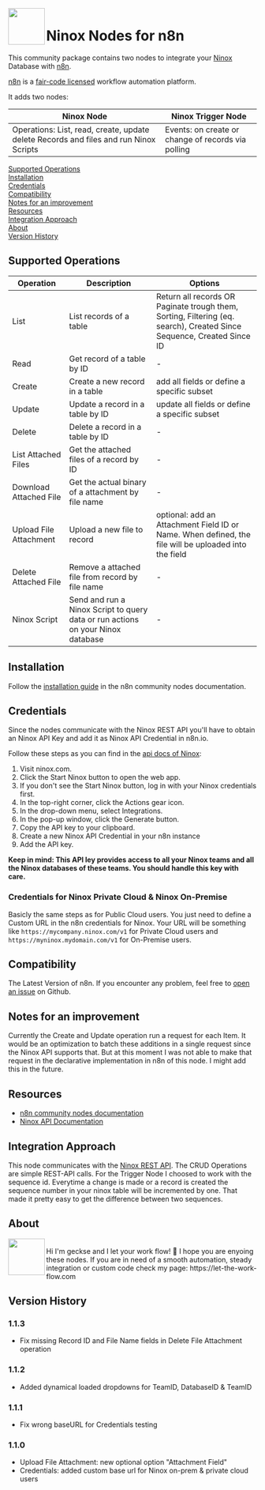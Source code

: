 <img src="https://raw.githubusercontent.com/geckse/n8n-nodes-ninox/master/nodes/Ninox/ninox.svg" align="left" height="74" width="74"> 

# Ninox Nodes for n8n

This community package contains two nodes to integrate your [Ninox](https://ninox.com) Database with [n8n](https://n8n.io/).

[n8n](https://n8n.io/) is a [fair-code licensed](https://docs.n8n.io/reference/license/) workflow automation platform.

It adds two nodes:

| Ninox Node  | Ninox Trigger Node |
| ------------- | ------------- |
| Operations: List, read, create, update delete Records and files and run Ninox Scripts  | Events: on create or change of records via polling |

[Supported Operations](#supported-operations)  
[Installation](#installation)  
[Credentials](#credentials)  
[Compatibility](#compatibility)  
[Notes for an improvement](#Notes-for-an-improvement)  
[Resources](#resources)  
[Integration Approach](#integration-approach)  
[About](#about)  
[Version History](#version-history)  

## Supported Operations

| Operation  | Description | Options |
| ------------- |  ------------- |  ------------- | 
| List  | List records of a table | Return all records OR Paginate trough them, Sorting, Filtering (eq. search), Created Since Sequence, Created Since ID  |
| Read  | Get record of a table by ID | - |
| Create  | Create a new record in a table | add all fields or define a specific subset |
| Update  | Update a record in a table by ID | update all fields or define a specific subset |
| Delete  | Delete a record in a table by ID | - |
| List Attached Files  | Get the attached files of a record by ID | - |
| Download Attached File | Get the actual binary of a attachment by file name | - |
| Upload File Attachment | Upload a new file to record | optional: add an Attachment Field ID or Name. When defined, the file will be uploaded into the field |
| Delete Attached File | Remove a attached file from record by file name | - |
| Ninox Script | Send and run a Ninox Script to query data or run actions on your Ninox database | - |


## Installation
Follow the [installation guide](https://docs.n8n.io/integrations/community-nodes/installation/) in the n8n community nodes documentation.

## Credentials

Since the nodes communicate with the Ninox REST API you'll have to obtain an Ninox API Key and add it as Ninox API Credential in n8n.io.

Follow these steps as you can find in the [api docs of Ninox](https://docs.ninox.com/en/api/introduction#obtaining-a-personal-access-token):
1. Visit ninox.com. 
2. Click the Start Ninox button to open the web app. 
3. If you don't see the Start Ninox button, log in with your Ninox credentials first.
4. In the top-right corner, click the Actions gear icon.
5. In the drop-down menu, select Integrations.
6. In the pop-up window, click the Generate button.
7. Copy the API key to your clipboard.
8. Create a new Ninox API Credential in your n8n instance
9. Add the API key.

**Keep in mind: This API ley provides access to all your Ninox teams and all the Ninox databases of these teams. You should handle this key with care.**

### Credentials for Ninox Private Cloud & Ninox On-Premise

Basicly the same steps as for Public Cloud users. 
You just need to define a Custom URL in the n8n credentials for Ninox.
Your URL will be something like ```https://mycompany.ninox.com/v1``` for Private Cloud users and ```https://myninox.mydomain.com/v1``` for On-Premise users.

## Compatibility

The Latest Version of n8n. If you encounter any problem, feel free to [open an issue](https://github.com/geckse/n8n-nodes-ninox) on Github. 

## Notes for an improvement
Currently the Create and Update operation run a request for each Item. It would be an optimization to batch these additions in a single request since the Ninox API supports that. But at this moment I was not able to make that request in the declarative implementation in n8n of this node. I might add this in the future. 

## Resources

* [n8n community nodes documentation](https://docs.n8n.io/integrations/community-nodes/)
* [Ninox API Documentation](https://docs.ninox.com/de/altes-handbuch/ninox-api/ninox-rest-api)

## Integration Approach

This node communicates with the [Ninox REST API](https://docs.ninox.com/de/altes-handbuch/ninox-api/ninox-rest-api). The CRUD Operations are simple REST-API calls. For the Trigger Node I choosed to work with the sequence id. Everytime a change is made or a record is created the sequence number in your ninox table will be incremented by one. That made it pretty easy to get the difference between two sequences.

## About

<img src="https://let-the-work-flow.com/content/uploads/logo-let-the-work-flow-signet-quad-150x150.png" align="left" height="74" width="74"> 
<br>
Hi I'm geckse and I let your work flow! 👋 
I hope you are enyoing these nodes. If you are in need of a smooth automation, steady integration or custom code check my page: https://let-the-work-flow.com

## Version History

### 1.1.3
- Fix missing Record ID and File Name fields in Delete File Attachment operation

### 1.1.2
- Added dynamical loaded dropdowns for TeamID, DatabaseID & TeamID

### 1.1.1
- Fix wrong baseURL for Credentials testing

### 1.1.0
- Upload File Attachment: new optional option "Attachment Field"
- Credentials: added custom base url for Ninox on-prem & private cloud users
